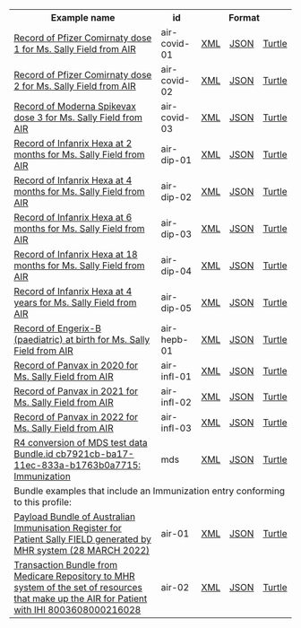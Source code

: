 <table class="list" width="100%">            
   <tr>
     <th>Example name</th>
     <th>id</th>
     <th colspan="3">Format</th>
   </tr>
   <tr>
      <td><a href="Immunization-air-covid-01.html">Record of Pfizer Comirnaty dose 1 for Ms. Sally Field from AIR</a></td>
      <td>air-covid-01</td>
      <td><a href="Immunization-air-covid-01.xml.html">XML</a></td>
      <td><a href="Immunization-air-covid-01.json.html">JSON</a></td>
      <td><a href="Immunization-air-covid-01.ttl.html">Turtle</a></td>
   </tr>
   <tr>
      <td><a href="Immunization-air-covid-02.html">Record of Pfizer Comirnaty dose 2 for Ms. Sally Field from AIR</a></td>
      <td>air-covid-02</td>
      <td><a href="Immunization-air-covid-02.xml.html">XML</a></td>
      <td><a href="Immunization-air-covid-02.json.html">JSON</a></td>
      <td><a href="Immunization-air-covid-02.ttl.html">Turtle</a></td>
   </tr>
   <tr>
      <td><a href="Immunization-air-covid-03.html">Record of Moderna Spikevax dose 3 for Ms. Sally Field from AIR</a></td>
      <td>air-covid-03</td>
      <td><a href="Immunization-air-covid-03.xml.html">XML</a></td>
      <td><a href="Immunization-air-covid-03.json.html">JSON</a></td>
      <td><a href="Immunization-air-covid-03.ttl.html">Turtle</a></td>
   </tr>
   <tr>
      <td><a href="Immunization-air-dip-01.html">Record of Infanrix Hexa at 2 months for Ms. Sally Field from AIR</a></td>
      <td>air-dip-01</td>
      <td><a href="Immunization-air-dip-01.xml.html">XML</a></td>
      <td><a href="Immunization-air-dip-01.json.html">JSON</a></td>
      <td><a href="Immunization-air-dip-01.ttl.html">Turtle</a></td>
   </tr>
   <tr>
      <td><a href="Immunization-air-dip-02.html">Record of Infanrix Hexa at 4 months for Ms. Sally Field from AIR</a></td>
      <td>air-dip-02</td>
      <td><a href="Immunization-air-dip-02.xml.html">XML</a></td>
      <td><a href="Immunization-air-dip-02.json.html">JSON</a></td>
      <td><a href="Immunization-air-dip-02.ttl.html">Turtle</a></td>
   </tr>
   <tr>
      <td><a href="Immunization-air-dip-03.html">Record of Infanrix Hexa at 6 months for Ms. Sally Field from AIR</a></td>
      <td>air-dip-03</td>
      <td><a href="Immunization-air-dip-03.xml.html">XML</a></td>
      <td><a href="Immunization-air-dip-03.json.html">JSON</a></td>
      <td><a href="Immunization-air-dip-03.ttl.html">Turtle</a></td>
   </tr>
   <tr>
      <td><a href="Immunization-air-dip-04.html">Record of Infanrix Hexa at 18 months for Ms. Sally Field from AIR</a></td>
      <td>air-dip-04</td>
      <td><a href="Immunization-air-dip-04.xml.html">XML</a></td>
      <td><a href="Immunization-air-dip-04.json.html">JSON</a></td>
      <td><a href="Immunization-air-dip-04.ttl.html">Turtle</a></td>
   </tr>
   <tr>
      <td><a href="Immunization-air-dip-05.html">Record of Infanrix Hexa at 4 years for Ms. Sally Field from AIR</a></td>
      <td>air-dip-05</td>
      <td><a href="Immunization-air-dip-05.xml.html">XML</a></td>
      <td><a href="Immunization-air-dip-05.json.html">JSON</a></td>
      <td><a href="Immunization-air-dip-05.ttl.html">Turtle</a></td>
   </tr>
   <tr>
      <td><a href="Immunization-air-hepb-01.html">Record of Engerix-B (paediatric) at birth for Ms. Sally Field from AIR</a></td>
      <td>air-hepb-01</td>
      <td><a href="Immunization-air-hepb-01.xml.html">XML</a></td>
      <td><a href="Immunization-air-hepb-01.json.html">JSON</a></td>
      <td><a href="Immunization-air-hepb-01.ttl.html">Turtle</a></td>
   </tr>
   <tr>
      <td><a href="Immunization-air-infl-01.html">Record of Panvax in 2020 for Ms. Sally Field from AIR</a></td>
      <td>air-infl-01</td>
      <td><a href="Immunization-air-infl-01.xml.html">XML</a></td>
      <td><a href="Immunization-air-infl-01.json.html">JSON</a></td>
      <td><a href="Immunization-air-infl-01.ttl.html">Turtle</a></td>
   </tr>
   <tr>
      <td><a href="Immunization-air-infl-02.html">Record of Panvax in 2021 for Ms. Sally Field from AIR</a></td>
      <td>air-infl-02</td>
      <td><a href="Immunization-air-infl-02.xml.html">XML</a></td>
      <td><a href="Immunization-air-infl-02.json.html">JSON</a></td>
      <td><a href="Immunization-air-infl-02.ttl.html">Turtle</a></td>
   </tr>
   <tr>
      <td><a href="Immunization-air-infl-03.html">Record of Panvax in 2022 for Ms. Sally Field from AIR</a></td>
      <td>air-infl-03</td>
      <td><a href="Immunization-air-infl-03.xml.html">XML</a></td>
      <td><a href="Immunization-air-infl-03.json.html">JSON</a></td>
      <td><a href="Immunization-air-infl-03.ttl.html">Turtle</a></td>
   </tr>
   <tr>
      <td><a href="Immunization-mds.html">R4 conversion of MDS test data Bundle.id cb7921cb-ba17-11ec-833a-b1763b0a7715: Immunization</a></td>
      <td>mds</td>
      <td><a href="Immunization-mds.xml.html">XML</a></td>
      <td><a href="Immunization-mds.json.html">JSON</a></td>
      <td><a href="Immunization-mds.ttl.html">Turtle</a></td>
   </tr>
   <tr>
      <td colspan="5">Bundle examples that include an Immunization entry conforming to this profile:</td>
   </tr>
   <tr>
      <td><a href="Bundle-air-01.html">Payload Bundle of Australian Immunisation Register for Patient Sally FIELD generated by MHR system (28 MARCH 2022)</a></td>
      <td>air-01</td>
      <td><a href="Bundle-air-01.xml.html">XML</a></td>
      <td><a href="Bundle-air-01.json.html">JSON</a></td>
      <td><a href="Bundle-air-01.ttl.html">Turtle</a></td>
   </tr>
   <tr>
      <td><a href="Bundle-air-02.html">Transaction Bundle from Medicare Repository to MHR system of the set of resources that make up the AIR for Patient with IHI 8003608000216028</a></td>
      <td>air-02</td>
      <td><a href="Bundle-air-02.xml.html">XML</a></td>
      <td><a href="Bundle-air-02.json.html">JSON</a></td>
      <td><a href="Bundle-air-02.ttl.html">Turtle</a></td>
   </tr>
</table>